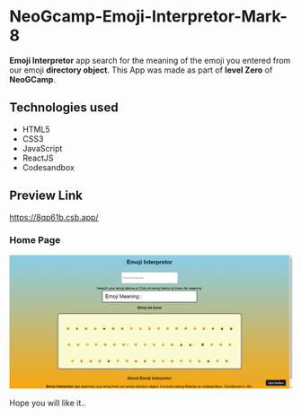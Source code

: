 # NeoGcamp-Emoji-Interpretor-Mark-8
**Emoji Interpretor** app search for the meaning of the emoji you entered from our emoji **directory object**. This App was made as part of **level Zero** of **NeoGCamp**.
 ## Technologies used
 - HTML5
 - CSS3
 - JavaScript
 - ReactJS
 - Codesandbox

## Preview Link
https://8qp61b.csb.app/
### Home Page
![homepage](https://github.com/Princekanaugia/NeoGcamp-Emoji-Interpretor-Mark-8/blob/main/image/emoji%20homep.PNG?raw=true)


Hope you will like it..
